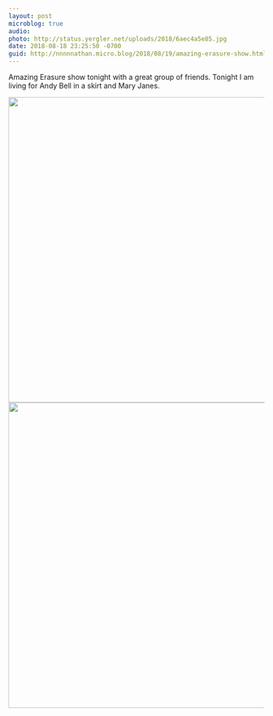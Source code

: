 ```yaml
---
layout: post
microblog: true
audio: 
photo: http://status.yergler.net/uploads/2018/6aec4a5e85.jpg
date: 2018-08-18 23:25:50 -0700
guid: http://nnnnnathan.micro.blog/2018/08/19/amazing-erasure-show.html
---
```

Amazing Erasure show tonight with a great group of friends. Tonight I am living for Andy Bell in a skirt and Mary Janes.

<img src="http://status.yergler.net/uploads/2018/189537ecda.jpg" width="600" height="600" /><img src="http://status.yergler.net/uploads/2018/6aec4a5e85.jpg" width="600" height="600" />
